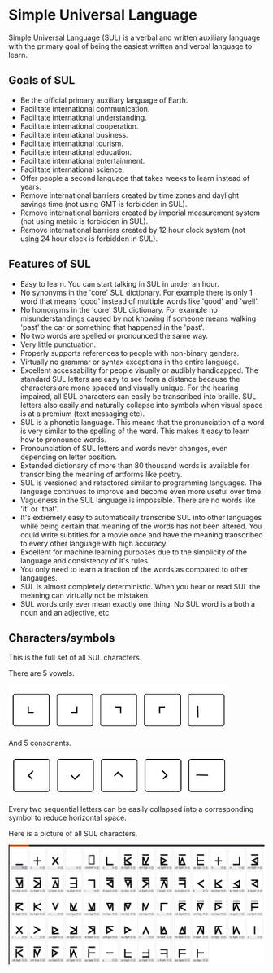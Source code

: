 # Simple Universal Language

Simple Universal Language (SUL) is a verbal and written auxiliary language with the primary goal of being the easiest written and verbal language to learn.

## Goals of SUL

- Be the official primary auxiliary language of Earth.
- Facilitate international communication.
- Facilitate international understanding.
- Facilitate international cooperation.
- Facilitate international business.
- Facilitate international tourism.
- Facilitate international education.
- Facilitate international entertainment.
- Facilitate international science.
- Offer people a second language that takes weeks to learn instead of years.
- Remove international barriers created by time zones and daylight savings time (not using GMT is forbidden in SUL).
- Remove international barriers created by imperial measurement system (not using metric is forbidden in SUL).
- Remove international barriers created by 12 hour clock system (not using 24 hour clock is forbidden in SUL).

## Features of SUL

- Easy to learn. You can start talking in SUL in under an hour.
- No synonyms in the 'core' SUL dictionary. For example there is only 1 word that means 'good' instead of multiple words like 'good' and 'well'.
- No homonyms in the 'core' SUL dictionary. For example no misunderstandings caused by not knowing if someone means walking 'past' the car or something that happened in the 'past'.
- No two words are spelled or pronounced the same way.
- Very little punctuation.
- Properly supports references to people with non-binary genders.
- Virtually no grammar or syntax exceptions in the entire language.
- Excellent accessability for people visually or audibly handicapped. The standard SUL letters are easy to see from a distance because the characters are mono spaced and visually unique. For the hearing impaired, all SUL characters can easily be transcribed into braille. SUL letters also easily and naturally collapse into symbols when visual space is at a premium (text messaging etc).
- SUL is a phonetic language. This means that the pronunciation of a word is very similar to the spelling of the word. This makes it easy to learn how to pronounce words.
- Pronounciation of SUL letters and words never changes, even depending on letter position.
- Extended dictionary of more than 80 thousand words is available for transcribing the meaning of artforms like poetry.
- SUL is versioned and refactored similar to programming languages. The language continues to improve and become even more useful over time.
- Vagueness in the SUL language is impossible. There are no words like 'it' or 'that'.
- It's extremely easy to automatically transcribe SUL into other languages while being certain that meaning of the words has not been altered. You could write subtitles for a movie once and have the meaning transcribed to every other language with high accuracy.
- Excellent for machine learning purposes due to the simplicity of the language and consistency of it's rules.
- You only need to learn a fraction of the words as compared to other langauges.
- SUL is almost completely deterministic. When you hear or read SUL the meaning can virtually not be mistaken.
- SUL words only ever mean exactly one thing. No SUL word is a both a noun and an adjective, etc.

## Characters/symbols

This is the full set of all SUL characters.

There are 5 vowels.

![](sul_vowels.png)

And 5 consonants.

![](sul_consonants.png)

Every two sequential letters can be easily collapsed into a corresponding symbol to reduce horizontal space.

Here is a picture of all SUL characters.

![](sul_chars.png)

